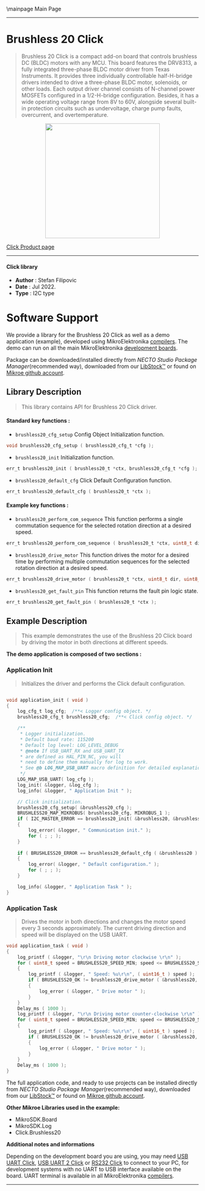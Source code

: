\mainpage Main Page

---
# Brushless 20 Click

> Brushless 20 Click is a compact add-on board that controls brushless DC (BLDC) motors with any MCU. This board features the DRV8313, a fully integrated three-phase BLDC motor driver from Texas Instruments. It provides three individually controllable half-H-bridge drivers intended to drive a three-phase BLDC motor, solenoids, or other loads. Each output driver channel consists of N-channel power MOSFETs configured in a 1/2-H-bridge configuration. Besides, it has a wide operating voltage range from 8V to 60V, alongside several built-in protection circuits such as undervoltage, charge pump faults, overcurrent, and overtemperature.

<p align="center">
  <img src="https://download.mikroe.com/images/click_for_ide/brushless20_click.png" height=300px>
</p>

[Click Product page](https://www.mikroe.com/brushless-20-click)

---


#### Click library

- **Author**        : Stefan Filipovic
- **Date**          : Jul 2022.
- **Type**          : I2C type


# Software Support

We provide a library for the Brushless 20 Click
as well as a demo application (example), developed using MikroElektronika
[compilers](https://www.mikroe.com/necto-studio).
The demo can run on all the main MikroElektronika [development boards](https://www.mikroe.com/development-boards).

Package can be downloaded/installed directly from *NECTO Studio Package Manager*(recommended way), downloaded from our [LibStock&trade;](https://libstock.mikroe.com) or found on [Mikroe github account](https://github.com/MikroElektronika/mikrosdk_click_v2/tree/master/clicks).

## Library Description

> This library contains API for Brushless 20 Click driver.

#### Standard key functions :

- `brushless20_cfg_setup` Config Object Initialization function.
```c
void brushless20_cfg_setup ( brushless20_cfg_t *cfg );
```

- `brushless20_init` Initialization function.
```c
err_t brushless20_init ( brushless20_t *ctx, brushless20_cfg_t *cfg );
```

- `brushless20_default_cfg` Click Default Configuration function.
```c
err_t brushless20_default_cfg ( brushless20_t *ctx );
```

#### Example key functions :

- `brushless20_perform_com_sequence` This function performs a single commutation sequence for the selected rotation direction at a desired speed.
```c
err_t brushless20_perform_com_sequence ( brushless20_t *ctx, uint8_t dir, uint8_t speed );
```

- `brushless20_drive_motor` This function drives the motor for a desired time by performing multiple commutation sequences for the selected rotation direction at a desired speed.
```c
err_t brushless20_drive_motor ( brushless20_t *ctx, uint8_t dir, uint8_t speed, uint32_t time_ms );
```

- `brushless20_get_fault_pin` This function returns the fault pin logic state.
```c
err_t brushless20_get_fault_pin ( brushless20_t *ctx );
```

## Example Description

> This example demonstrates the use of the Brushless 20 Click board by driving the motor in both directions at different speeds.

**The demo application is composed of two sections :**

### Application Init

> Initializes the driver and performs the Click default configuration.

```c

void application_init ( void )
{
    log_cfg_t log_cfg;  /**< Logger config object. */
    brushless20_cfg_t brushless20_cfg;  /**< Click config object. */

    /** 
     * Logger initialization.
     * Default baud rate: 115200
     * Default log level: LOG_LEVEL_DEBUG
     * @note If USB_UART_RX and USB_UART_TX 
     * are defined as HAL_PIN_NC, you will 
     * need to define them manually for log to work. 
     * See @b LOG_MAP_USB_UART macro definition for detailed explanation.
     */
    LOG_MAP_USB_UART( log_cfg );
    log_init( &logger, &log_cfg );
    log_info( &logger, " Application Init " );

    // Click initialization.
    brushless20_cfg_setup( &brushless20_cfg );
    BRUSHLESS20_MAP_MIKROBUS( brushless20_cfg, MIKROBUS_1 );
    if ( I2C_MASTER_ERROR == brushless20_init( &brushless20, &brushless20_cfg ) ) 
    {
        log_error( &logger, " Communication init." );
        for ( ; ; );
    }
    
    if ( BRUSHLESS20_ERROR == brushless20_default_cfg ( &brushless20 ) )
    {
        log_error( &logger, " Default configuration." );
        for ( ; ; );
    }

    log_info( &logger, " Application Task " );
}

```

### Application Task

> Drives the motor in both directions and changes the motor speed every 3 seconds approximately. The current driving direction and speed will be displayed on the USB UART.

```c
void application_task ( void )
{
    log_printf ( &logger, "\r\n Driving motor clockwise \r\n" );
    for ( uint8_t speed = BRUSHLESS20_SPEED_MIN; speed <= BRUSHLESS20_SPEED_MAX; speed += 20 )
    {
        log_printf ( &logger, " Speed: %u\r\n", ( uint16_t ) speed );
        if ( BRUSHLESS20_OK != brushless20_drive_motor ( &brushless20, BRUSHLESS20_DIR_CW, speed, 3000 ) )
        {
            log_error ( &logger, " Drive motor " );
        }
    }
    Delay_ms ( 1000 );
    log_printf ( &logger, "\r\n Driving motor counter-clockwise \r\n" );
    for ( uint8_t speed = BRUSHLESS20_SPEED_MIN; speed <= BRUSHLESS20_SPEED_MAX; speed += 20 )
    {
        log_printf ( &logger, " Speed: %u\r\n", ( uint16_t ) speed );
        if ( BRUSHLESS20_OK != brushless20_drive_motor ( &brushless20, BRUSHLESS20_DIR_CCW, speed, 3000 ) )
        {
            log_error ( &logger, " Drive motor " );
        }
    }
    Delay_ms ( 1000 );
}
```

The full application code, and ready to use projects can be installed directly from *NECTO Studio Package Manager*(recommended way), downloaded from our [LibStock&trade;](https://libstock.mikroe.com) or found on [Mikroe github account](https://github.com/MikroElektronika/mikrosdk_click_v2/tree/master/clicks).

**Other Mikroe Libraries used in the example:**

- MikroSDK.Board
- MikroSDK.Log
- Click.Brushless20

**Additional notes and informations**

Depending on the development board you are using, you may need
[USB UART Click](https://www.mikroe.com/usb-uart-click),
[USB UART 2 Click](https://www.mikroe.com/usb-uart-2-click) or
[RS232 Click](https://www.mikroe.com/rs232-click) to connect to your PC, for
development systems with no UART to USB interface available on the board. UART
terminal is available in all MikroElektronika
[compilers](https://shop.mikroe.com/compilers).

---
